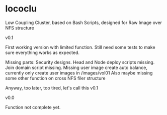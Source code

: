 # lococlu
Low Coupling Cluster, based on Bash Scripts, designed for Raw Image over NFS structure

v0.1

First working version with limited function.
Still need some tests to make sure everything works as expected.

Missing parts:
Security designs.
Head and Node deploy scripts missing.
Join domain script missing.
Missing user image create auto balance, currently only create user images in /images/vol01
Also maybe missing some other function on cross NFS filer structure

Anyway, too later, too tired, let's call this v0.1

v0.0

Function not complete yet.
